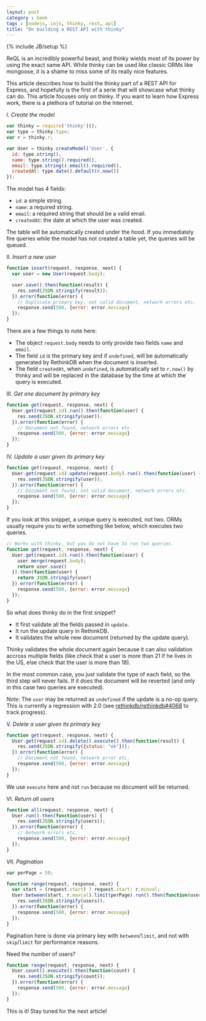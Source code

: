 ```yaml
---
layout: post
category : Geek
tags : [nodejs, iojs, thinky, rest, api]
title: "On building a REST API with thinky"
---
```

{% include JB/setup %}

ReQL is an incredibly powerful beast, and thinky wields most of its power
by using the exact same API. While thinky can be used like classic ORMs
like mongoose, it is a shame to miss some of its really nice features.

This article describes how to build the thinky part of a REST API for Express,
and hopefully is the first of a serie that will showcase what thinky can do. This
article focuses only on thinky. If you want to learn how Express work, there is a
plethora of tutorial on the Internet.


I. _Create the model_

```js
var thinky = require('thinky')();
var type = thinky.type;
var r = thinky.r;

var User = thinky.createModel('User', {
  id: type.string(),
  name: type.string().required(),
  email: type.string().email().required(),
  createdAt: type.date().default(r.now())
});
```

The model has 4 fields:

- `id`: a simple string.
- `name`: a required string.
- `email`: a required string that should be a valid email.
- `createdAt`: the date at which the user was created.

The table will be automatically created under the hood. If you immediately fire
queries while the model has not created a table yet, the queries will be queued.


II. _Insert a new user_

```js
function insert(request, response, next) {
  var user = new User(request.body);

  user.save().then(function(result) {
    res.send(JSON.stringify(result));
  }).error(function(error) {
    // Duplicate primary key, not valid document, network errors etc.
    response.send(500, {error: error.message}
  });
}
```

There are a few things to note here:

- The object `request.body` needs to only provide two fields `name` and `email`.
- The field `id` is the primary key and if `undefined`, will be automatically generated
by RethinkDB when the document is inserted.
- The field `createdAt`, when `undefined`, is automatically set to `r.now()` by thinky
and will be replaced in the database by the time at which the query is executed.

III. _Get one document by primary key_

```js
function get(request, response, next) {
  User.get(request.id).run().then(function(user) {
    res.send(JSON.stringify(user));
  }).error(function(error) {
    // Document not found, network errors etc.
    response.send(500, {error: error.message}
  });
}
```

IV. _Update a user given its primary key_

```js
function get(request, response, next) {
  User.get(request.id).update(request.body).run().then(function(user) {
    res.send(JSON.stringify(user));
  }).error(function(error) {
    // Document not found, not valid document, network errors etc.
    response.send(500, {error: error.message}
  });
}
```

If you look at this snippet, a unique query is executed, not two. ORMs usually
require you to write something like below, which executes two queries.

```js
// Works with thinky, but you do not have to run two queries.
function get(request, response, next) {
  User.get(request.id).run().then(function(user) {
    user.merge(request.body);
    return user.save()
  }).then(function(user) {
    return JSON.stringify(user)
  }).error(function(error) {
    response.send(500, {error: error.message}
  });
}
```

So what does thinky do in the first snippet?

- It first validate all the fields passed in `update`.
- It run the update query in RethinkDB.
- It validates the whole new document (returned by the update query).

Thinky validates the whole document again because it can also validation accross multiple fields
(like check that a user is more than 21 if he lives in the US, else check
that the user is more than 18).

In the most common case, you just validate the type of each field, so the third step
will never fails. If it does the document will be reverted (and only in this case
two queries are executed).


_Note_: The `user` may be returned as `undefined` if the update is a no-op query. This
is currently a regression with 2.0 (see [rethinkdb/rethinkdb#4068](https://github.com/rethinkdb/rethinkdb/issues/4068)
to track progress).


V. _Delete a user given its primary key_

```js
function get(request, response, next) {
  User.get(request.id).delete().execute().then(function(result) {
    res.send(JSON.stringify({status: "ok"}));
  }).error(function(error) {
    // Document not found, network error etc.
    response.send(500, {error: error.message}
  });
}
```

We use `execute` here and not `run` because no document will be returned.

VI. _Return all users_

```js
function all(request, response, next) {
  User.run().then(function(users) {
    res.send(JSON.stringify(users));
  }).error(function(error) {
    // Network errors etc.
    response.send(500, {error: error.message}
  });
}
```

VII. _Pagination_

```js
var perPage = 50;

function range(request, response, next) {
  var start = (request.start) ? request.start: r.minval;
  User.between(start, r.maxcal).limit(perPage).run().then(function(users) {
    res.send(JSON.stringify(users));
  }).error(function(error) {
    response.send(500, {error: error.message}
  });
}
```

Pagination here is done via primary key with `between`/`limit`,
and not with `skip`/`limit` for performance reasons.


Need the number of users?

```js
function range(request, response, next) {
  User.count().execute().then(function(count) {
    res.send(JSON.stringify(count));
  }).error(function(error) {
    response.send(500, {error: error.message}
  });
}
```

This is it! Stay tuned for the next article!
